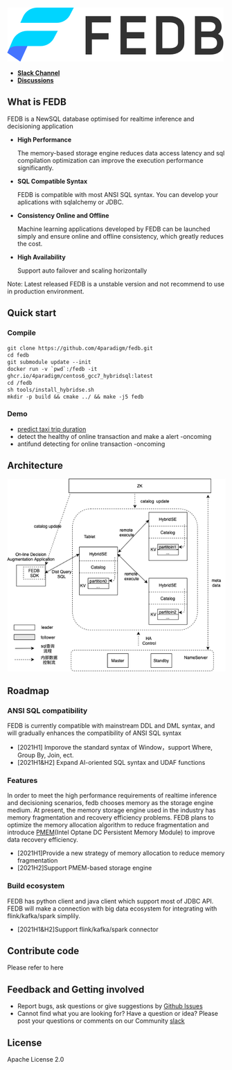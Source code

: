 ![](images/fedb_black.png)

- [**Slack Channel**](https://hybridsql-ws.slack.com/archives/C01R7L7AL3W)
- [**Discussions**](https://github.com/4paradigm/fedb/discussions)

## What is FEDB

FEDB is a NewSQL database optimised for realtime inference and decisioning application

- __High Performance__

   The memory-based storage engine reduces data access latency and sql compilation optimization can improve the execution performance significantly.

- __SQL Compatible Syntax__

   FEDB is compatible with most ANSI SQL syntax. You can develop your aplications with sqlalchemy or JDBC.

- __Consistency Online and Offline__

   Machine learning applications developed by FEDB can be launched simply and ensure online and offline consistency, which greatly reduces the cost.

- __High Availability__

   Support auto failover and scaling horizontally

Note: Latest released FEDB is a unstable version and not recommend to use in production environment.

## Quick start

### Compile

```
git clone https://github.com/4paradigm/fedb.git
cd fedb
git submodule update --init
docker run -v `pwd`:/fedb -it ghcr.io/4paradigm/centos6_gcc7_hybridsql:latest
cd /fedb
sh tools/install_hybridse.sh
mkdir -p build && cmake ../ && make -j5 fedb
```

### Demo

* [predict taxi trip duration](https://github.com/4paradigm/DemoApps/tree/main/predict-taxi-trip-duration) 
* detect the healthy of online transaction and make a alert -oncoming
* antifund detecting for online transaction -oncoming

## Architecture

![Architecture](images/fedb_arch.png)  

## Roadmap

### ANSI SQL compatibility

FEDB is currently compatible with mainstream DDL and DML syntax, and will gradually enhances the compatibility of ANSI SQL syntax

* [2021H1] Imporove the standard syntax of Window，support Where, Group By, Join, ect.
* [2021H1&H2] Expand AI-oriented SQL syntax and UDAF functions

### Features

In order to meet the high performance requirements of realtime inference and decisioning scenarios, fedb chooses memory as the storage engine medium. At present, the memory storage engine used in the industry has memory fragmentation and recovery efficiency problems. FEDB plans to optimize the memory allocation algorithm to reduce fragmentation and introduce [PMEM](https://www.intel.com/content/www/us/en/architecture-and-technology/optane-dc-persistent-memory.html)(Intel Optane DC Persistent Memory Module) to improve data recovery efficiency.

* [2021H1]Provide a new strategy of memory allocation to reduce memory fragmentation
* [2021H2]Support PMEM-based storage engine

### Build ecosystem
FEDB has python client and java client which support most of JDBC API. FEDB will make a connection with big data ecosystem for integrating with flink/kafka/spark simplily.

* [2021H1&H2]Support flink/kafka/spark connector

## Contribute code
Please refer to here

## Feedback and Getting involved
* Report bugs, ask questions or give suggestions by [Github Issues](https://github.com/4paradigm/fedb/issues/new)
* Cannot find what you are looking for? Have a question or idea? Please post your questions or comments on our Community [slack](https://hybridsql-ws.slack.com/archives/C01R7L7AL3W)

## License
Apache License 2.0
